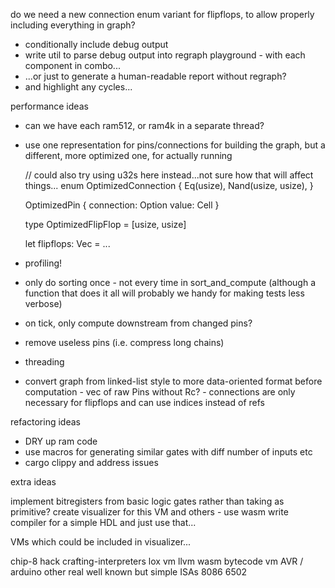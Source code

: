 do we need a new connection enum variant for flipflops, to allow properly including everything in graph?

- conditionally include debug output
- write util to parse debug output into regraph playground - with each component in combo...
- ...or just to generate a human-readable report without regraph?
- and highlight any cycles...

performance ideas

- can we have each ram512, or ram4k in a separate thread?

- use one representation for pins/connections for building the graph, but a
  different, more optimized one, for actually running

  // could also try using u32s here instead...not sure how that will affect things...
  enum OptimizedConnection {
  Eq(usize),
  Nand(usize, usize),
  }

  OptimizedPin {
  connection: Option<OptimizedConnection>
  value: Cell<bool>
  }

  type OptimizedFlipFlop = [usize, usize]

  let flipflops: Vec<OptimizedFlipFlop> = ...

- profiling!
- only do sorting once - not every time in sort_and_compute (although a function
  that does it all will probably we handy for making tests less verbose)
- on tick, only compute downstream from changed pins?
- remove useless pins (i.e. compress long chains)
- threading
- convert graph from linked-list style to more data-oriented format before
  computation - vec of raw Pins without Rc? - connections are only necessary for
  flipflops and can use indices instead of refs

refactoring ideas

- DRY up ram code
- use macros for generating similar gates with diff number of inputs etc
- cargo clippy and address issues

extra ideas

implement bitregisters from basic logic gates rather than taking as primitive?
create visualizer for this VM and others - use wasm
write compiler for a simple HDL and just use that...

VMs which could be included in visualizer...

chip-8
hack
crafting-interpreters lox vm
llvm
wasm bytecode vm
AVR / arduino
other real well known but simple ISAs
8086
6502
